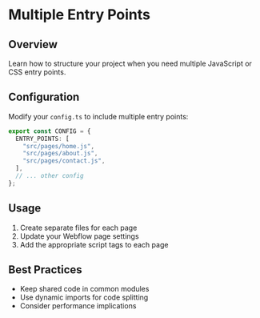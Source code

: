# Multiple Entry Points

## Overview

Learn how to structure your project when you need multiple JavaScript or CSS entry points.

## Configuration

Modify your `config.ts` to include multiple entry points:

```typescript
export const CONFIG = {
  ENTRY_POINTS: [
    "src/pages/home.js",
    "src/pages/about.js",
    "src/pages/contact.js",
  ],
  // ... other config
};
```

## Usage

1. Create separate files for each page
2. Update your Webflow page settings
3. Add the appropriate script tags to each page

## Best Practices

- Keep shared code in common modules
- Use dynamic imports for code splitting
- Consider performance implications

